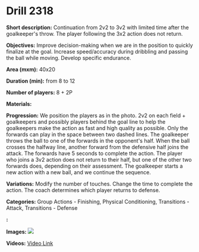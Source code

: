 # Drill 2318

**Short description:**
Continuation from 2v2 to 3v2 with limited time after the goalkeeper's throw. The player following the 3x2 action does not return.

**Objectives:**
Improve decision-making when we are in the position to quickly finalize at the goal. Increase speed/accuracy during dribbling and passing the ball while moving. Develop specific endurance.

**Area (mxm):**
40x20

**Duration (min):**
from 8 to 12

**Number of players:**
8 + 2P

**Materials:**


**Progression:**
We position the players as in the photo. 2v2 on each field + goalkeepers and possibly players behind the goal line to help the goalkeepers make the action as fast and high quality as possible. Only the forwards can play in the space between two dashed lines. The goalkeeper throws the ball to one of the forwards in the opponent's half. When the ball crosses the halfway line, another forward from the defensive half joins the attack. The forwards have 5 seconds to complete the action. The player who joins a 3v2 action does not return to their half, but one of the other two forwards does, depending on their assessment. The goalkeeper starts a new action with a new ball, and we continue the sequence.

**Variations:**
Modify the number of touches. Change the time to complete the action. The coach determines which player returns to defense.

**Categories:**
Group Actions - Finishing, Physical Conditioning, Transitions - Attack, Transitions - Defense

**:**


**Images:**
![](https://www.coachingfutsal.com/\images\34bd5741-a412-42e5-bdb0-4d6d87c2050b_1111.jpg)

**Videos:**
[Video Link](https://www.youtube.com/embed/wp49V-GWL5k)

